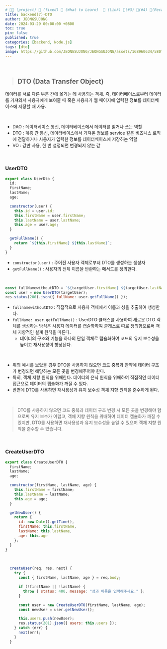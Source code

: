```yaml
---
# 👨‍💻 (project) 📌 (fixed) 📖 (What to Learn)  🌱 (Link) 🧷(#3) 📌(#4) 👀(Recap)
title: backend(7)-DTO
author: JEONGSUJONG
date: 2024-03-29 00:00:00 +0800
toc: true
pin: false
published: true
categories: [backend, Node.js]
tags: [dto]
image: https://github.com/JEONGSUJONG/JEONGSUJONG/assets/168960634/580ff546-c5d4-4502-a0c3-489b13a49870
---
```


<br>

> ## DTO (Data Transfer Object)

데이터를 서로 다른 부분 간에 옮기는 데 사용되는 객체. 즉, 데이터베이스로부터 데이터를 가져와서 사용자에게 보여줄 때 혹은 사용자가 웹 페이지에 입력한 정보를 데이터베이스에 저장할 때 사용.

<br>

- DAO : 데이터베이스 통신, 데이터베이스에서 데이터를 읽거나 쓰는 역할
- DTO : 계층 간 통신, 데이터베이스에서 가져온 정보를 service 같은 비즈니스 로직에 전달하거나 사용자가 입력한 정보를 데이터베이스에 저장하는 역할
- VO : 값만 사용, 한 번 설정되면 변경되지 않는 값

<br>

### UserDTO

```javascript
export class UserDto {
  id;
  firstName;
  lastName;
  age;

  constructor(user) {
    this.id = user.id;
    this.firstName = user.firstName;
    this.lastName = user.lastName;
    this.age = user.age;
  }

  getFullName() {
    return `${this.firstName} ${this.lastName}`;
  }
}
```

- `constructor(user)` : 주어진 사용자 객체로부터 DTO를 생성하는 생성자
- `getFullName()` : 사용자의 전체 이름을 반환하는 메서드를 정의한다.

<br>

```javascript
const fullNamewithoutDTO = `${targetUser.firstName} ${targetUser.lastName}`;
const user = new UserDTO(targetUser);
res.status(200).json({ fullName: user.getFullName() });
```

- `fullnamewithoutDTO` : 직접적으로 사용자 객체에서 이름과 성을 추출하여 생성한다.
- `fullName: user.getFullName()` : UserDTO 클래스를 사용하여 새로운 DTO 객체를 생성하는 방식은 사용자 데이터를 캡슐화하여 클래스로 따로 정의함으로써 객체 지향적인 설계 원칙을 따른다.
  - 데이터의 구조와 기능을 하나의 단일 객체로 캡슐화하여 코드의 유지 보수성을 높이고 재사용성이 향상된다.

<br>

- 위의 예시를 보았을 경우 DTO을 사용하지 않으면 코드 중복과 만약에 데이터 구조가 변경되면 해당하는 모든 곳을 변경해주어야 한다.
- 특히, 객체 지향 원칙을 위배한다. 데이터의 은닉 원칙을 위배하여 직접적인 데이터 접근으로 데이터의 캡슐화가 깨질 수 있다.
- 반면에 DTO를 사용하면 재사용성과 유지 보수성 객체 지향 원칙을 준수하게 된다.

<br>

> DTO를 사용하지 않으면 코드 중복과 데이터 구조 변경 시 모든 곳을 변경해야 함으로써 유지 보수가 어렵고, 객체 지향 원칙을 위배하여 데이터 캡슐화가 깨질 수 있지만, DTO를 사용하면 재사용성과 유지 보수성을 높일 수 있으며 객체 지향 원칙을 준수할 수 있습니다.

<br>

### CreateUserDTO

```javascript
export class CreateUserDTO {
  firstName;
  lastName;
  age;

  constructor(firstName, lastName, age) {
    this.firstName = firstName;
    this.lastName = lastName;
    this.age = age;
  }

  getNewUser() {
    return {
      id: new Date().getTime(),
      firstName: this.firstName,
      lastName: this.lastName,
      age: this.age
    };
  }
}
```

<br>

```javascript
  createUser(req, res, next) {
    try {
      const { firstName, lastName, age } = req.body;

      if (!firstName || !lastName) {
        throw { status: 400, message: "성과 이름을 입력해주세요." };
      }

      const user = new CreateUserDTO(firstName, lastName, age);
      const newUser = user.getNewUser();

      this.users.push(newUser);
      res.status(201).json({ users: this.users });
    } catch (err) {
      next(err);
    }
  }
```
